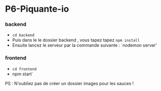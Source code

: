 # P6-Piquante-io

### backend

- `cd backend`
- Puis dans le le dossier backend , vous tapez tapez `npm install`
- Ensuite lancez le serveur par la commande suivante : `nodemon server'

### frontend

- `cd frontend`
- npm start`

PS : N'oubliez pas de créer un dossier images pour les sauces !
